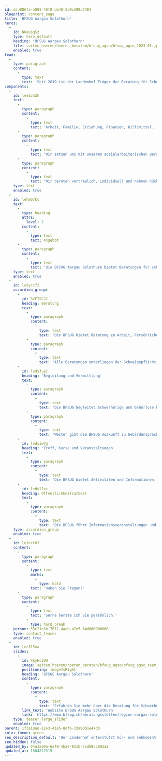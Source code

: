 ```yaml
---
id: dad886fa-b088-40f0-bb48-3b9c599a7404
blueprint: content_page
title: 'BFSUG Aargau Solothurn'
heros:
  -
    id: NKau6qSz
    type: hero_default
    heading: 'BFSUG Aargau Solothurn'
    file: seiten_hoeren/hoeren_beraten/bfsug_agso/bfsug_agso_2023-01.jpg
    enabled: true
lead:
  -
    type: paragraph
    content:
      -
        type: text
        text: 'Seit 2019 ist der Landenhof Träger der Beratung für Schwerhörige und Gehörlose BFSUG Aargau Solothurn. Diese bietet Beratungen für schwerhörige und gehörlose Personen jeden Alters, Angehörige von Betroffenen, das berufliche oder soziale Umfeld sowie Fachleute aus anderen Bereichen.'
components:
  -
    id: lee2va2h
    text:
      -
        type: paragraph
        content:
          -
            type: text
            text: 'Arbeit, Familie, Erziehung, Finanzen, Hilfsmittel... Wir kennen die Herausforderungen, mit denen sich schwerhörige und gehörlose Menschen im Alltag konfrontiert sehen. '
      -
        type: paragraph
        content:
          -
            type: text
            text: 'Wir setzen uns mit unserem sozialarbeiterischen Beratungsangebot ein für die Inklusion schwerhöriger und gehörloser Menschen, beraten Betroffene, Angehörige und Fachleute. '
      -
        type: paragraph
        content:
          -
            type: text
            text: 'Wir beraten vertraulich, individuell und nehmen Rücksicht auf die kommunikative Situation von Menschen mit Hörbeeinträchtigung, sodass sie und ihre Bezugspersonen alle Lebenssituationen einfacher und selbstständig meistern können.'
    type: text
    enabled: true
  -
    id: leh807kc
    text:
      -
        type: heading
        attrs:
          level: 2
        content:
          -
            type: text
            text: Angebot
      -
        type: paragraph
        content:
          -
            type: text
            text: 'Die BFSUG Aargau Solothurn bietet Beratungen für schwerhörige und gehörlose Personen jeden Alters. Sie berät auch Angehörige von Betroffenen, das berufliche oder soziale Umfeld sowie Fachleute aus anderen Bereichen.'
    type: text
    enabled: true
  -
    id: ledycs72
    accordion_group:
      -
        id: RVFT5CJC
        heading: Beratung
        text:
          -
            type: paragraph
            content:
              -
                type: text
                text: 'Die BFSUG bietet Beratung zu Arbeit, Persönlichem, Finanzen, Versicherungen, Familie, Erziehung, Wohnen und Kommunikation mit Hörbeeinträchtigung. '
          -
            type: paragraph
            content:
              -
                type: text
                text: 'Alle Beratungen unterliegen der Schweigepflicht. Die Kommunikation wird angepasst, Beratungen können auch in einfacher Sprache oder Gebärdensprache erfolgen.'
      -
        id: ledyfuyj
        heading: 'Begleitung und Vermittlung'
        text:
          -
            type: paragraph
            content:
              -
                type: text
                text: 'Die BFSUG begleitet Schwerhörige und Gehörlose bei Bedarf zu Ämtern, Arbeitgebenden, Behörden, medizinischen Abklärungen und Beratungsgesprächen. '
          -
            type: paragraph
            content:
              -
                type: text
                text: 'Weiter gibt die BFSUG Auskunft zu Gebärdensprach- und Schriftdolmetscher:innen sowie Gebärdensprach- und Ablesetrainingskursen.'
      -
        id: ledyiw7g
        heading: 'Treff, Kurse und Veranstaltungen'
        text:
          -
            type: paragraph
            content:
              -
                type: text
                text: 'Die BFSUG bietet Aktivitäten und Informationen, die bewegen und im Leben weiterbringen. Das Angebot an Treffs, Veranstaltungen und Kursen erfüllt alle (Kommunikations-)Anforderungen von Schwerhörigen und Gehörlosen.'
      -
        id: ledyl2nz
        heading: Öffentlichkeitsarbeit
        text:
          -
            type: paragraph
            content:
              -
                type: text
                text: 'Die BFSUG führt Informationsveranstaltungen und Präsentationen zum Thema Hörbeeinträchtigung und Kommunikation durch und sensibilisiert so Arbeitgebende, Behörden und Ämter, Schulen, Berufsverbände, Organisationen und die Gesellschaft gezielt für die Anliegen Schwerhöriger und Gehörloser.'
    type: accordion_group
    enabled: true
  -
    id: leinct6f
    content:
      -
        type: paragraph
        content:
          -
            type: text
            marks:
              -
                type: bold
            text: 'Haben Sie Fragen?'
      -
        type: paragraph
        content:
          -
            type: text
            text: 'Gerne berate ich Sie persönlich.'
          -
            type: hard_break
    person: 53c21c8b-7611-4aeb-a7e5-34d800908068
    type: contact_teaser
    enabled: true
  -
    id: lee315xa
    slides:
      -
        id: XkyHciDW
        image: seiten_hoeren/hoeren_beraten/bfsug_agso/bfsug_agso_team_2021.jpg
        positioning: imageIsRight
        heading: 'BFSUG Aargau Solothurn'
        content:
          -
            type: paragraph
            content:
              -
                type: text
                text: 'Erfahren Sie mehr über die Beratung für Schwerhörige und Gehörlose und ihre regionalen Angebote.'
        link_text: 'Website BFSUG Aargau Solothurn'
        link: 'https://www.bfsug.ch/beratungsstellen/region-aargau-solothurn/'
    type: teaser_large_slider
    enabled: true
parent: 1f3a19ad-12e3-41e5-8df6-33a9051e47d3
color_theme: green
seo_description_default: 'Der Landenhof unterstützt hör- und sehbeeinträchtigte Kinder & Jugendliche in ihrem selbstbestimmten Leben durch Förderung ihrer Fähigkeiten & Entwicklung'
seo_hidden: false
updated_by: 04e1ae9a-6ef8-4ba0-931b-7cd69cc0d3a2
updated_at: 1684822519
---
```

